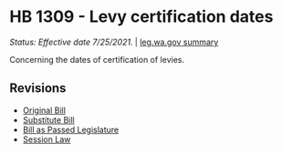 # HB 1309 - Levy certification dates
*Status: Effective date 7/25/2021.* | [leg.wa.gov summary](https://app.leg.wa.gov/billsummary?BillNumber=1309&Year=2021)

Concerning the dates of certification of levies.

## Revisions
* [Original Bill](1/)
* [Substitute Bill](S/)
* [Bill as Passed Legislature](S.PL/)
* [Session Law](S.SL/)